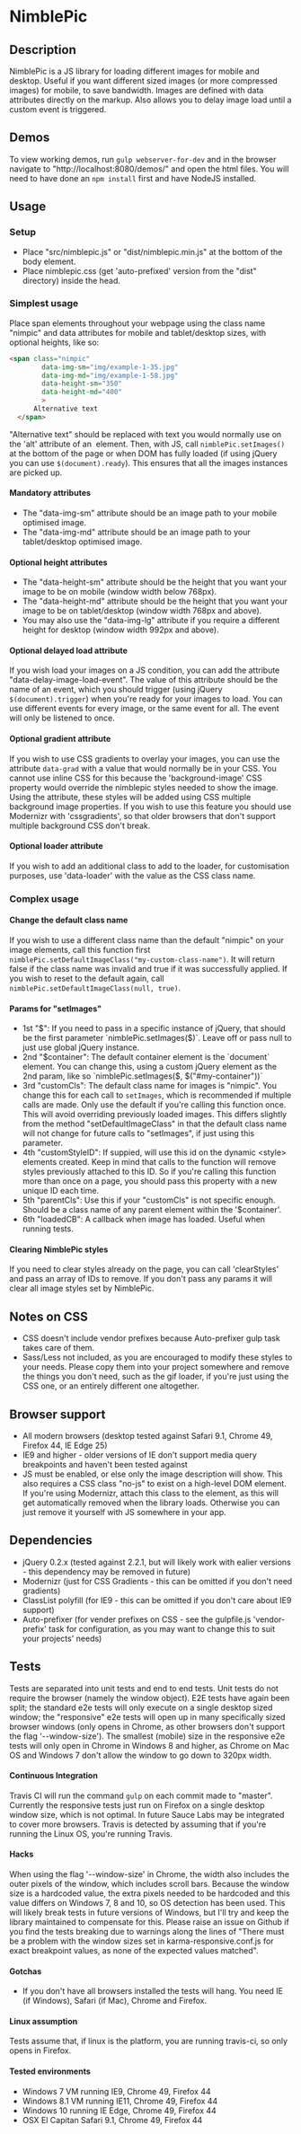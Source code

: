 # NimblePic

## Description
NimblePic is a JS library for loading different images for mobile and desktop. 
Useful if you want different sized images (or more compressed images) for mobile, to save bandwidth.
Images are defined with data attributes directly on the markup.
Also allows you to delay image load until a custom event is triggered.

## Demos
To view working demos, run `gulp webserver-for-dev` and in the browser navigate to "http://localhost:8080/demos/" and open the html files.
You will need to have done an `npm install` first and have NodeJS installed.

## Usage

### Setup
- Place "src/nimblepic.js" or "dist/nimblepic.min.js" at the bottom of the body element.
- Place nimblepic.css (get 'auto-prefixed' version from the "dist" directory) inside the head.


### Simplest usage
Place span elements throughout your webpage using the class name "nimpic" and data attributes for mobile and tablet/desktop sizes, with optional heights, like so:
```html
<span class="nimpic"
        data-img-sm="img/example-1-35.jpg"
        data-img-md="img/example-1-58.jpg"
        data-height-sm="350"
        data-height-md="400"
        >
      Alternative text
  </span>
```
"Alternative text" should be replaced with text you would normally use on the 'alt' attribute of an <img> element.
Then, with JS, call `nimblePic.setImages()` at the bottom of the page or when DOM has fully loaded (if using jQuery you can use `$(document).ready`). This ensures that all the images instances are picked up.

#### Mandatory attributes
- The "data-img-sm" attribute should be an image path to your mobile optimised image.
- The "data-img-md" attribute should be an image path to your tablet/desktop optimised image.

#### Optional height attributes
- The "data-height-sm" attribute should be the height that you want your image to be on mobile (window width below 768px).
- The "data-height-md" attribute should be the height that you want your image to be on tablet/desktop (window width 768px and above).
- You may also use the "data-img-lg" attribute if you require a different height for desktop (window width 992px and above).

#### Optional delayed load attribute
If you wish load your images on a JS condition, you can add the attribute "data-delay-image-load-event". The value of this attribute should be the name of an event, which you should trigger (using jQuery `$(document).trigger`) when you're ready for your images to load. You can use different events for every image, or the same event for all. The event will only be listened to once.

#### Optional gradient attribute
If you wish to use CSS gradients to overlay your images, you can use the attribute `data-grad` with a value that would normally be in your CSS. You cannot use inline CSS for this because the 'background-image' CSS property would override the nimblepic styles needed to show the image. Using the attribute, these styles will be added using CSS multiple background image properties. If you wish to use this feature you should use Modernizr with 'cssgradients', so that older browsers that don't support multiple background CSS don't break.

#### Optional loader attribute
If you wish to add an additional class to add to the loader, for customisation purposes, use 'data-loader' with the value as the CSS class name.

### Complex usage

#### Change the default class name
If you wish to use a different class name than the default "nimpic" on your image elements, call this function first `nimblePic.setDefaultImageClass("my-custom-class-name")`.
It will return false if the class name was invalid and true if it was successfully applied.
If you wish to reset to the default again, call `nimblePic.setDefaultImageClass(null, true)`.

#### Params for "setImages"
- 1st "$": If you need to pass in a specific instance of jQuery, that should be the first parameter `nimblePic.setImages($)`. Leave off or pass null to just use global jQuery instance.
- 2nd "$container": The default container element is the `document` element. You can change this, using a custom jQuery element as the 2nd param, like so `nimblePic.setImages($, $("#my-container"))`
- 3rd "customCls": The default class name for images is "nimpic". You change this for each call to `setImages`, which is recommended if multiple calls are made. Only use the default if you're calling this function once. This will avoid overriding previously loaded images. This differs slightly from the method "setDefaultImageClass" in that the default class name will not change for future calls to "setImages", if just using this parameter.
- 4th "customStyleID": If suppied, will use this id on the dynamic &lt;style&gt; elements created. Keep in mind that calls to the function will remove styles previously attached to this ID. So if you're calling this function more than once on a page, you should pass this property with a new unique ID each time.
- 5th "parentCls": Use this if your "customCls" is not specific enough. Should be a class name of any parent element within the '$container'.
- 6th "loadedCB": A callback when image has loaded. Useful when running tests.

#### Clearing NimblePic styles
If you need to clear styles already on the page, you can call 'clearStyles' and pass an array of IDs to remove. If you don't pass any params it will clear all image styles set by NimblePic.

## Notes on CSS
- CSS doesn't include vendor prefixes because Auto-prefixer gulp task takes care of them.
- Sass/Less not included, as you are encouraged to modify these styles to your needs. Please copy them into your project somewhere and remove the things you don't need, such as the gif loader, if you're just using the CSS one, or an entirely different one altogether.


## Browser support
- All modern browsers (desktop tested against Safari 9.1, Chrome 49, Firefox 44, IE Edge 25)
- IE9 and higher - older versions of IE don't support media query breakpoints and haven't been tested against
- JS must be enabled, or else only the image description will show. This also requires a CSS class "no-js" to exist on a high-level DOM element. If you're using Modernizr, attach this class to the <html> element, as this will get automatically removed when the library loads. Otherwise you can just remove it yourself with JS somewhere in your app.

## Dependencies
- jQuery 0.2.x (tested against 2.2.1, but will likely work with ealier versions - this dependency may be removed in future)
- Modernizr (just for CSS Gradients - this can be omitted if you don't need gradients)
- ClassList polyfill (for IE9 - this can be omitted if you don't care about IE9 support)
- Auto-prefixer (for vender prefixes on CSS - see the gulpfile.js 'vendor-prefix' task for configuration, as you may want to change this to suit your projects' needs)

## Tests
Tests are separated into unit tests and end to end tests. Unit tests do not require the browser (namely the window object). E2E tests have again been split; the standard e2e tests will only execute on a single desktop sized window; the "responsive" e2e tests will open up in many specifically sized browser windows (only opens in Chrome, as other browsers don't support the flag '--window-size'). The smallest (mobile) size in the responsive e2e tests will only open in Chrome in Windows 8 and higher, as Chrome on Mac OS and Windows 7 don't allow the window to go down to 320px width.

#### Continuous Integration
Travis CI will run the command `gulp` on each commit made to "master". Currently the responsive tests just run on Firefox on a single desktop window size, which is not optimal. In future Sauce Labs may be integrated to cover more browsers. Travis is detected by assuming that if you're running the Linux OS, you're running Travis.

#### Hacks
When using the flag '--window-size' in Chrome, the width also includes the outer pixels of the window, which includes scroll bars. Because the window size is a hardcoded value, the extra pixels needed to be hardcoded and this value differs on Windows 7, 8 and 10, so OS detection has been used. This will likely break tests in future versions of Windows, but I'll try and keep the library maintained to compensate for this. Please raise an issue on Github if you find the tests breaking due to warnings along the lines of "There must be a problem with the window sizes set in karma-responsive.conf.js for exact breakpoint values, as none of the expected values matched".

#### Gotchas
- If you don't have all browsers installed the tests will hang. You need IE (if Windows), Safari (if Mac), Chrome and Firefox.

#### Linux assumption
Tests assume that, if linux is the platform, you are running travis-ci, so only opens in Firefox.

#### Tested environments
- Windows 7 VM running IE9, Chrome 49, Firefox 44
- Windows 8.1 VM running IE11, Chrome 49, Firefox 44
- Windows 10 running IE Edge, Chrome 49, Firefox 44
- OSX El Capitan Safari 9.1, Chrome 49, Firefox 44